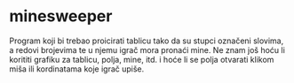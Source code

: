 # minesweeper
Program koji bi trebao proicirati tablicu tako da su stupci označeni slovima, a redovi brojevima te u njemu igrač mora pronaći mine. Ne znam još hoću li korititi grafiku za tablicu, polja, mine, itd. i hoće li se polja otvarati klikom miša ili kordinatama koje igrač upiše.
